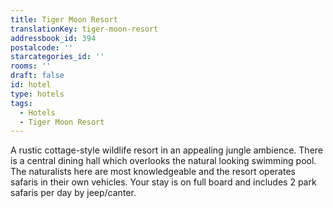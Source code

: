 ```yaml
---
title: Tiger Moon Resort
translationKey: tiger-moon-resort
addressbook_id: 394
postalcode: ''
starcategories_id: ''
rooms: ''
draft: false
id: hotel
type: hotels
tags:
  - Hotels
  - Tiger Moon Resort
---
```

A rustic cottage-style wildlife resort in an appealing jungle ambience. There is a central dining hall which overlooks the natural looking swimming pool. The naturalists here are most knowledgeable and the resort operates safaris in their own vehicles. Your stay is on full board and includes 2 park safaris per day by jeep/canter.